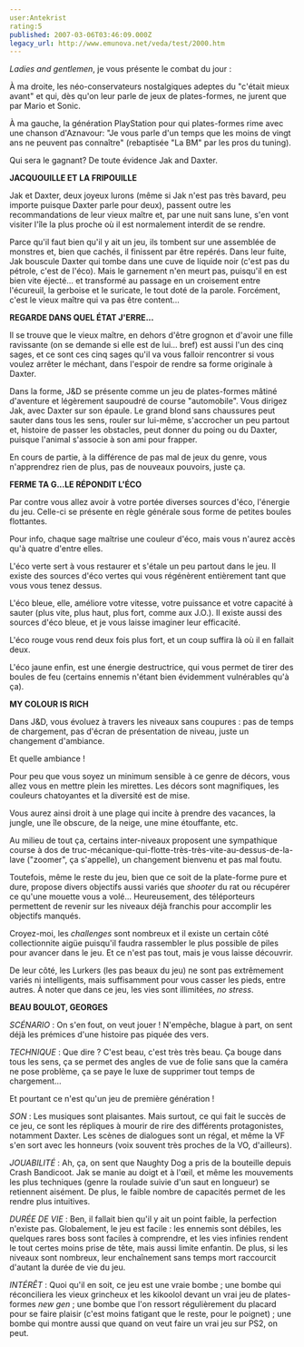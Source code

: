 ```yaml
---
user:Antekrist
rating:5
published: 2007-03-06T03:46:09.000Z
legacy_url: http://www.emunova.net/veda/test/2000.htm
---
```

_Ladies and gentlemen_, je vous présente le combat du jour :  

À ma droite, les néo-conservateurs nostalgiques adeptes du "c'était mieux avant" et qui, dès qu'on leur parle de jeux de plates-formes, ne jurent que par Mario et Sonic.  

À ma gauche, la génération PlayStation pour qui plates-formes rime avec une chanson d'Aznavour: "Je vous parle d'un temps que les moins de vingt ans ne peuvent pas connaître" (rebaptisée "La BM" par les pros du tuning).  

  

Qui sera le gagnant? De toute évidence Jak and Daxter.  

  

**JACQUOUILLE ET LA FRIPOUILLE**  

Jak et Daxter, deux joyeux lurons (même si Jak n'est pas très bavard, peu importe puisque Daxter parle pour deux), passent outre les recommandations de leur vieux maître et, par une nuit sans lune, s'en vont visiter l'île la plus proche où il est normalement interdit de se rendre.  

Parce qu'il faut bien qu'il y ait un jeu, ils tombent sur une assemblée de monstres et, bien que cachés, il finissent par être repérés. Dans leur fuite, Jak bouscule Daxter qui tombe dans une cuve de liquide noir (c'est pas du pétrole, c'est de l'éco). Mais le garnement n'en meurt pas, puisqu'il en est bien vite éjecté... et transformé au passage en un croisement entre l'écureuil, la gerboise et le suricate, le tout doté de la parole. Forcément, c'est le vieux maître qui va pas être content...  

  

**REGARDE DANS QUEL ÉTAT J'ERRE...**  

Il se trouve que le vieux maître, en dehors d'être grognon et d'avoir une fille ravissante (on se demande si elle est de lui... bref) est aussi l'un des cinq sages, et ce sont ces cinq sages qu'il va vous falloir rencontrer si vous voulez arrêter le méchant, dans l'espoir de rendre sa forme originale à Daxter.  

Dans la forme, J&D se présente comme un jeu de plates-formes mâtiné d'aventure et légèrement saupoudré de course "automobile". Vous dirigez Jak, avec Daxter sur son épaule. Le grand blond sans chaussures peut sauter dans tous les sens, rouler sur lui-même, s'accrocher un peu partout et, histoire de passer les obstacles, peut donner du poing ou du Daxter, puisque l'animal s'associe à son ami pour frapper.  

En cours de partie, à la différence de pas mal de jeux du genre, vous n'apprendrez rien de plus, pas de nouveaux pouvoirs, juste ça.  

  

**FERME TA G...LE RÉPONDIT L'ÉCO**  

Par contre vous allez avoir à votre portée diverses sources d'éco, l'énergie du jeu. Celle-ci se présente en règle générale sous forme de petites boules flottantes.  

Pour info, chaque sage maîtrise une couleur d'éco, mais vous n'aurez accès qu'à quatre d'entre elles.  

L'éco verte sert à vous restaurer et s'étale un peu partout dans le jeu. Il existe des sources d'éco vertes qui vous régénèrent entièrement tant que vous vous tenez dessus.  

L'éco bleue, elle, améliore votre vitesse, votre puissance et votre capacité à sauter (plus vite, plus haut, plus fort, comme aux J.O.). Il existe aussi des sources d'éco bleue, et je vous laisse imaginer leur efficacité.  

L'éco rouge vous rend deux fois plus fort, et un coup suffira là où il en fallait deux.  

L'éco jaune enfin, est une énergie destructrice, qui vous permet de tirer des boules de feu (certains ennemis n'étant bien évidemment vulnérables qu'à ça).  

  

**MY COLOUR IS RICH**  

Dans J&D, vous évoluez à travers les niveaux sans coupures : pas de temps de chargement, pas d'écran de présentation de niveau, juste un changement d'ambiance.  

Et quelle ambiance !  

Pour peu que vous soyez un minimum sensible à ce genre de décors, vous allez vous en mettre plein les mirettes. Les décors sont magnifiques, les couleurs chatoyantes et la diversité est de mise.  

Vous aurez ainsi droit à une plage qui incite à prendre des vacances, la jungle, une île obscure, de la neige, une mine étouffante, etc.  

Au milieu de tout ça, certains inter-niveaux proposent une sympathique course à dos de truc-mécanique-qui-flotte-très-très-vite-au-dessus-de-la-lave ("zoomer", ça s'appelle), un changement bienvenu et pas mal foutu.  

Toutefois, même le reste du jeu, bien que ce soit de la plate-forme pure et dure, propose divers objectifs aussi variés que _shooter_ du rat ou récupérer ce qu'une mouette vous a volé... Heureusement, des téléporteurs permettent de revenir sur les niveaux déjà franchis pour accomplir les objectifs manqués.  

Croyez-moi, les _challenges_ sont nombreux et il existe un certain côté collectionnite aigüe puisqu'il faudra rassembler le plus possible de piles pour avancer dans le jeu. Et ce n'est pas tout, mais je vous laisse découvrir.  

De leur côté, les Lurkers (les pas beaux du jeu) ne sont pas extrêmement variés ni intelligents, mais suffisamment pour vous casser les pieds, entre autres. À noter que dans ce jeu, les vies sont illimitées, _no stress_.  

  

**BEAU BOULOT, GEORGES**  

  

_SCÉNARIO_ : On s'en fout, on veut jouer ! N'empêche, blague à part, on sent déjà les prémices d'une histoire pas piquée des vers.  

  

_TECHNIQUE_ : Que dire ? C'est beau, c'est très très beau. Ça bouge dans tous les sens, ça se permet des angles de vue de folie sans que la caméra ne pose problème, ça se paye le luxe de supprimer tout temps de chargement...  

Et pourtant ce n'est qu'un jeu de première génération !  

  

_SON_ : Les musiques sont plaisantes. Mais surtout, ce qui fait le succès de ce jeu, ce sont les répliques à mourir de rire des différents protagonistes, notamment Daxter. Les scènes de dialogues sont un régal, et même la VF s'en sort avec les honneurs (voix souvent très proches de la VO, d'ailleurs).  

  

_JOUABILITÉ_ : Ah, ça, on sent que Naughty Dog a pris de la bouteille depuis Crash Bandicoot. Jak se manie au doigt et à l'œil, et même les mouvements les plus techniques (genre la roulade suivie d'un saut en longueur) se retiennent aisément. De plus, le faible nombre de capacités permet de les rendre plus intuitives.  

  

_DURÉE DE VIE_ : Ben, il fallait bien qu'il y ait un point faible, la perfection n'existe pas. Globalement, le jeu est facile : les ennemis sont débiles, les quelques rares boss sont faciles à comprendre, et les vies infinies rendent le tout certes moins prise de tête, mais aussi limite enfantin. De plus, si les niveaux sont nombreux, leur enchaînement sans temps mort raccourcit d'autant la durée de vie du jeu.  

  

_INTÉRÊT_ : Quoi qu'il en soit, ce jeu est une vraie bombe ; une bombe qui réconciliera les vieux grincheux et les kikoolol devant un vrai jeu de plates-formes _new gen_ ; une bombe que l'on ressort régulièrement du placard pour se faire plaisir (c'est moins fatigant que le reste, pour le poignet) ; une bombe qui montre aussi que quand on veut faire un vrai jeu sur PS2, on peut.